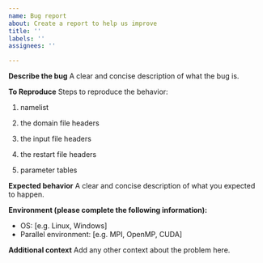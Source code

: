 ```yaml
---
name: Bug report
about: Create a report to help us improve
title: ''
labels: ''
assignees: ''

---
```


**Describe the bug**
A clear and concise description of what the bug is.

**To Reproduce**
Steps to reproduce the behavior:
1. namelist

2. the domain file headers

3. the input file headers

4. the restart file headers

5. parameter tables

**Expected behavior**
A clear and concise description of what you expected to happen.

**Environment (please complete the following information):**
 - OS: [e.g. Linux, Windows]
 - Parallel environment: [e.g. MPI, OpenMP, CUDA]

**Additional context**
Add any other context about the problem here.
